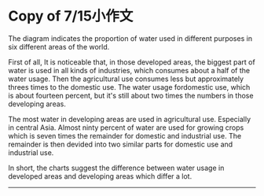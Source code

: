 # Copy of 7/15小作文

The diagram indicates the proportion of water used in different purposes in six different areas of the world.

First of all, It is noticeable that, in those developed areas, the biggest part of water is used in all kinds of industries, which consumes about a half of the water usage. Then the agricultural use consumes less but approximately threes times to the domestic use. The water usage fordomestic use, which is about fourteen percent, but it's still about two times the numbers in those developing areas.

The most water in developing areas are used in agricultural use. Especially in central Asia. Almost ninty percent of water are used for growing crops which is seven times the remainder for domestic and industrial use. The remainder is then devided into two similar parts for domestic use and industrial use.

In short, the charts suggest the difference between water usage in developed areas and developing areas which differ a lot.

---